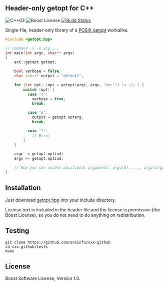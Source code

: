 Header-only getopt for C++
--------------------------

![C++03][cxx-badge]
![Boost License][license-badge]
[![Build Status][travis-badge]][travis-url]

Single-file, header-only library of a [POSIX getopt][posix-getopt] workalike.

```c++
#include <getopt.hpp>

// command -v -o arg ...
int main(int argc, char** argv)
{
    ext::getopt getopt;

    bool verbose = false;
    char const* output = "default";

    for (int opt; (opt = getopt(argc, argv, "vo:")) != -1; ) {
        switch (opt) {
          case 'v':
            verbose = true;
            break;

          case 'o':
            output = getopt.optarg;
            break;

          case '?':
            // Error
        }
    }

    argc -= getopt.optind;
    argv += getopt.optind;

    // Now you can access positional arguments: argv[0], ..., argv[argc - 1]
}
```

[cxx-badge]: https://img.shields.io/badge/C%2B%2B-03-orange.svg
[license-badge]: https://img.shields.io/badge/license-Boost-blue.svg
[travis-badge]: https://travis-ci.org/snsinfu/cxx_getopt.svg?branch=master
[travis-url]: https://travis-ci.org/snsinfu/cxx_getopt
[posix-getopt]: http://pubs.opengroup.org/onlinepubs/9699919799/functions/getopt.html

## Installation

Just download [getopt.hpp][getopt.hpp] into your include directory.

License text is included in the header file and the license is permissive (the
Boost License), so you do not need to do anything on redistribution.

[getopt.hpp]: https://github.com/snsinfu/dim/master/cxx-getopt/getopt.hpp

## Testing

```console
git clone https://github.com/snsinfu/cxx-github
cd cxx-github/tests
make
```

## License

Boost Software License, Version 1.0.
